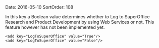 Date: 2016-05-10
SortOrder: 108

In this key a Boolean value determines whether to Log to SuperOffice Research and Product Development by using Web Services or not. This feature however has not been implemented yet.

```
<add key="LogToSuperOffice" value="True"/>
<add key="LogToSuperOffice" value="False"/>

 
```
